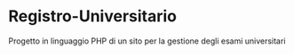 # Registro-Universitario
Progetto in linguaggio PHP di un sito per la gestione degli esami universitari
